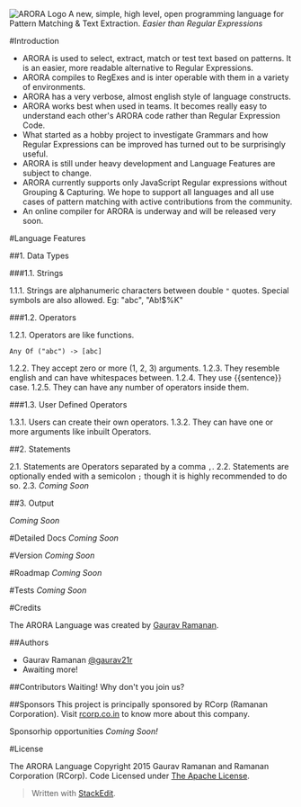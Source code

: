 
![ARORA Logo](http://i.imgur.com/7lzJsRe.png)
A new, simple, high level, open programming language for Pattern Matching & Text Extraction. *Easier than Regular Expressions*

#Introduction

 - ARORA is used to select, extract, match or test text based on patterns. It is an easier, more readable alternative to Regular Expressions.
 - ARORA compiles to RegExes and is inter operable with them in a variety of environments.
 - ARORA has a very verbose, almost english style of language constructs.
 - ARORA works best when used in teams. It becomes really easy to understand each other's ARORA code rather than Regular Expression Code.
 - What started as a hobby project to investigate Grammars and how Regular Expressions can be improved has turned out to be surprisingly useful.
 - ARORA is still under heavy development and Language Features are subject to change.
 - ARORA currently supports only JavaScript Regular expressions without Grouping & Capturing. We hope to support all languages and all use cases of pattern matching with active contributions from the community.
 - An online compiler for ARORA is underway and will be released very soon.


#Language Features

##1. Data Types

###1.1. Strings

1.1.1. Strings are alphanumeric characters between double `"` quotes. Special symbols are also allowed.
Eg: "abc", "Ab!$%K"


###1.2. Operators

1.2.1. Operators are like functions.
```arora
Any Of ("abc") -> [abc]
```
1.2.2. They accept zero or more (1, 2, 3) arguments. 
1.2.3. They resemble english and can have whitespaces between.
1.2.4. They use {{sentence}} case.
1.2.5. They can have any number of operators inside them.

###1.3. User Defined Operators

1.3.1. Users can create their own operators.
1.3.2. They can have one or more arguments like inbuilt Operators.

##2. Statements

2.1. Statements are Operators separated by a comma `,`.
2.2. Statements are optionally ended with a semicolon `;` though it is highly recommended to do so.
2.3. *Coming Soon*

##3. Output

*Coming Soon*

#Detailed Docs
*Coming Soon*

#Version
*Coming Soon*

#Roadmap
*Coming Soon*

#Tests
*Coming Soon*

#Credits

The ARORA Language was created by [Gaurav Ramanan](http://in.linkedin.com/in/gaurav21r).

##Authors
 - Gaurav Ramanan [@gaurav21r](http://github.com/gaurav21r)
 - Awaiting more!

##Contributors
Waiting! Why don't you join us?

##Sponsors
This project is principally sponsored by RCorp (Ramanan Corporation). Visit [rcorp.co.in](http://rcorp.co.in) to know more about this company.

Sponsorhip opportunities *Coming Soon!*

#License

The ARORA Language 
Copyright 2015 Gaurav Ramanan and Ramanan Corporation (RCorp). Code Licensed under [The Apache License](https://github.com/rcorp/aroralang/blob/master/LICENSE).


> Written with [StackEdit](https://stackedit.io/).